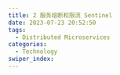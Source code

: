 ```yaml
---
title: 2 服务熔断和限流 Sentinel
date: 2023-07-23 20:52:50
tags: 
  - Distributed Microservices
categories: 
  - Technology
swiper_index: 
---
```

